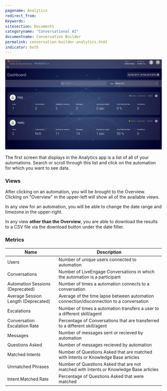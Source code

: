 ```yaml
---
pagename: Analytics
redirect_from:
Keywords:
sitesection: Documents
categoryname: "Conversational AI"
documentname: Conversation Builder
permalink: conversation-builder-analytics.html
indicator: both
---
```


<img style="width:750px" src="img/ConvoBuilder/analytics_main.png">

The first screen that displays in the Analytics app is a list of all of your automations. Search or scroll through this list and click on the automation for which you want to see data.

### Views

After clicking on an automation, you will be brought to the Overview. Clicking on "Overview" in the upper-left will show all of the available views.

In any view for an automation, you will be able to change the date range and timezone in the upper-right.

In any view **other than the Overview**, you are able to download the results to a CSV file via the download button under the date filter.

<!--
#### Intents View

Info about how to improve bots, what certain things mean to performance.

#### Custom Events View

What are custom events? [Here](conversation-builder-conversation-builder-scripting-functions.html#log-custom-event)
-->
### Metrics

| Name | Description |
| --- | --- |
| Users | Number of unique users connected to automation |
| Conversations | Number of LiveEngage Conversations in which the automation is a participant |
| Automation Sessions (Deprecated) | Number of times a automation connects to a conversation |
| Average Session Length (Deprecated) | Average of the time lapse between automation connection/disconnection to a conversation |
| Escalations | Number of times a automation transfers a user to a different skill/agent |
| Conversation Escalation Rate | Percentage of Conversations that are transferred to a different skill/agent |
| Messages | Number of messages sent or recieved by automation |
| Questions Asked | Number of messages recieved by automation | 
| Matched Intents | Number of Questions Asked that are matched with Intents or Knowledge Base articles |
| Unmatched Phrases | Number of Questions Asked that are not matched with Intents or Knowledge Base articles |
| Intent Matched Rate | Percentage of Questions Asked that were matched | 

